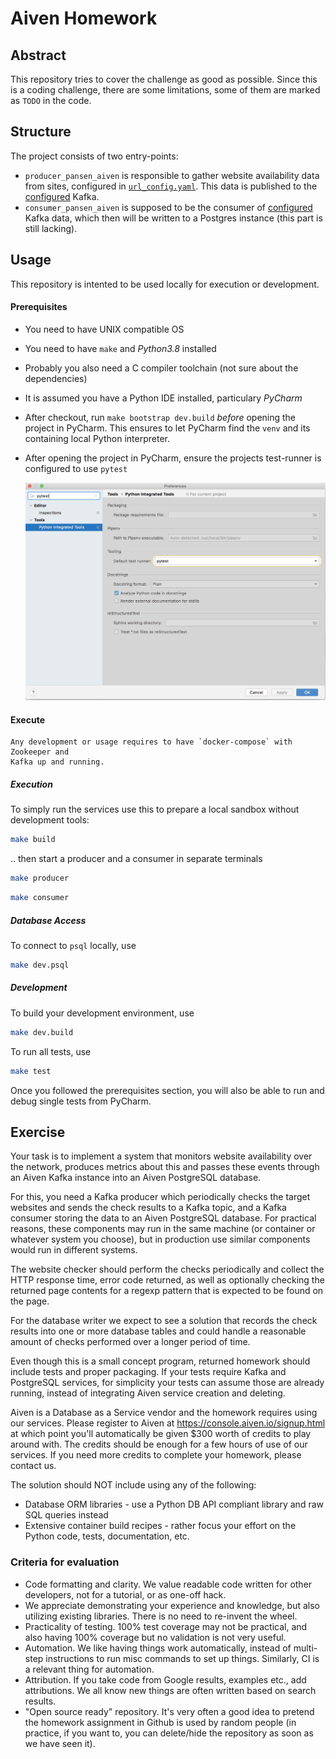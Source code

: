 # Aiven Homework

## Abstract

This repository tries to cover the challenge as good as possible. Since this is a coding challenge, 
there are some limitations, some of them are marked as `TODO` in the code. 

## Structure

The project consists of two entry-points: 

- `producer_pansen_aiven` is responsible to gather website availability data from sites, configured in 
[`url_config.yaml`](./url_config.yaml). This data is published to the [configured](.env.example) Kafka.
- `consumer_pansen_aiven` is supposed to be the consumer of [configured](.env.example) Kafka data, which 
  then will be written to a Postgres instance (this part is still lacking). 


## Usage

This repository is intented to be used locally for execution or development. 

#### Prerequisites

- You need to have UNIX compatible OS
- You need to have `make` and *Python3.8* installed
- Probably you also need a C compiler toolchain (not sure about the dependencies)
- It is assumed you have a Python IDE installed, particulary *PyCharm*
- After checkout, run `make bootstrap dev.build` *before* opening the project in PyCharm. 
  This ensures to let PyCharm find the `venv` and its containing local Python interpreter.
- After opening the project in PyCharm, ensure the projects test-runner is configured to use 
  `pytest`
  
  ![PyCharm Testrunner Configuration](doc/img/PyCharm_Testrunner.jpg)

#### Execute

    Any development or usage requires to have `docker-compose` with Zookeeper and 
    Kafka up and running.

##### Execution

To simply run the services use this to prepare a local sandbox without development tools:

```bash
make build
```

.. then start a producer and a consumer in separate terminals

```bash
make producer
```

```bash
make consumer
```

##### Database Access

To connect to `psql` locally, use

```bash
make dev.psql
```

##### Development

To build your development environment, use

```bash
make dev.build
```

To run all tests, use

```bash
make test
```

Once you followed the prerequisites section, you will also be able to run and debug single tests 
from PyCharm. 


## Exercise

Your task is to implement a system that monitors website availability
over the network, produces metrics about this and passes these events
through an Aiven Kafka instance into an Aiven PostgreSQL database.

For this, you need a Kafka producer which periodically checks the target
websites and sends the check results to a Kafka topic, and a Kafka
consumer storing the data to an Aiven PostgreSQL database. For practical
reasons, these components may run in the same machine (or container or
whatever system you choose), but in production use similar components
would run in different systems.

The website checker should perform the checks periodically and collect
the HTTP response time, error code returned, as well as optionally
checking the returned page contents for a regexp pattern that is
expected to be found on the page.

For the database writer we expect to see a solution that records the
check results into one or more database tables and could handle a
reasonable amount of checks performed over a longer period of time.

Even though this is a small concept program, returned homework should
include tests and proper packaging. If your tests require Kafka and
PostgreSQL services, for simplicity your tests can assume those are
already running, instead of integrating Aiven service creation and
deleting.

Aiven is a Database as a Service vendor and the homework requires using
our services. Please register to Aiven at
<https://console.aiven.io/signup.html> at which point you\'ll
automatically be given \$300 worth of credits to play around with. The
credits should be enough for a few hours of use of our services. If you
need more credits to complete your homework, please contact us.

The solution should NOT include using any of the following:

-   Database ORM libraries - use a Python DB API compliant library and
    raw SQL queries instead
-   Extensive container build recipes - rather focus your effort on the
    Python code, tests, documentation, etc.

### Criteria for evaluation

-   Code formatting and clarity. We value readable code written for
    other developers, not for a tutorial, or as one-off hack.
-   We appreciate demonstrating your experience and knowledge, but also
    utilizing existing libraries. There is no need to re-invent the
    wheel.
-   Practicality of testing. 100% test coverage may not be practical,
    and also having 100% coverage but no validation is not very useful.
-   Automation. We like having things work automatically, instead of
    multi-step instructions to run misc commands to set up things.
    Similarly, CI is a relevant thing for automation.
-   Attribution. If you take code from Google results, examples etc.,
    add attributions. We all know new things are often written based on
    search results.
-   \"Open source ready\" repository. It\'s very often a good idea to
    pretend the homework assignment in Github is used by random people
    (in practice, if you want to, you can delete/hide the repository as
    soon as we have seen it).
